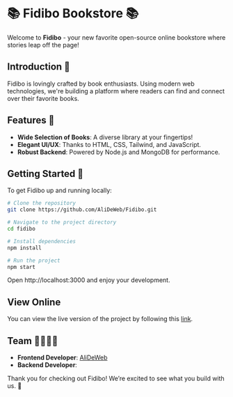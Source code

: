 # 📚 Fidibo Bookstore 📚

Welcome to **Fidibo** - your new favorite open-source online bookstore where stories leap off the page!

## Introduction 👋

Fidibo is lovingly crafted by book enthusiasts. Using modern web technologies, we're building a platform where readers can find and connect over their favorite books.

## Features 🌟

- **Wide Selection of Books**: A diverse library at your fingertips!
- **Elegant UI/UX**: Thanks to HTML, CSS, Tailwind, and JavaScript.
- **Robust Backend**: Powered by Node.js and MongoDB for performance.

## Getting Started 🏁

To get Fidibo up and running locally:

```bash
# Clone the repository
git clone https://github.com/AliDeWeb/Fidibo.git

# Navigate to the project directory
cd fidibo

# Install dependencies
npm install

# Run the project
npm start
```

Open http://localhost:3000 and enjoy your development.

## View Online

You can view the live version of the project by following this [link](https://alideweb.github.io/Fidibo/Frontend/).

## Team 👨‍💻👨‍💻

- **Frontend Developer**: <a href="https://github.com/AliDeWeb">AliDeWeb</a>
- **Backend Developer**: <a href="#"></a>

Thank you for checking out Fidibo! We’re excited to see what you build with us. 🚀
